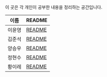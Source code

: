 이 곳은 각 개인이 공부한 내용을 정리하는 공간입니다.



| 이름   | README     |
| ------ | ---------- |
| 이윤영 | [README]() |
| 김준석 | [README]() |
| 양승우 | [README]() |
| 정현수 | [README]() |
| 황이레 | [README]() |

